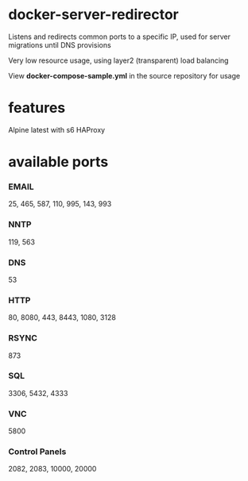# docker-server-redirector

Listens and redirects common ports to a specific IP, used for server migrations until DNS provisions

Very low resource usage, using layer2 (transparent) load balancing

View **docker-compose-sample.yml** in the source repository for usage

# features
Alpine latest with s6
HAProxy

# available ports
### EMAIL
25, 465, 587, 110, 995, 143, 993

### NNTP
119, 563

### DNS
53

### HTTP
80, 8080, 443, 8443, 1080, 3128

### RSYNC
873

### SQL
3306, 5432, 4333

### VNC
5800

### Control Panels
2082, 2083, 10000, 20000

